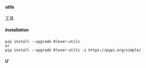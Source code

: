 #### utils
工具


##### Installation

```
pip install --upgrade 0lever-utils
or
pip install --upgrade 0lever-utils -i https://pypi.org/simple/

```

##### U

